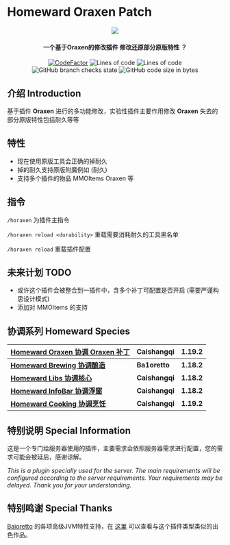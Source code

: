 # Homeward Oraxen Patch

<p align="center">
<img src = "https://user-images.githubusercontent.com/39553613/145566584-494920e6-bdac-4c23-985d-9d00187c90e1.jpg">
</p>

<h4 align="center">一个基于Oraxen的修改插件 修改还原部分原版特性 ？</h4>
<p align="center">
<a href="https://www.codefactor.io/repository/github/caishangqi/homeward-webstorebridge/overview/plugin-webstore-bridge"><img src="https://www.codefactor.io/repository/github/caishangqi/homeward-webstorebridge/badge/plugin-webstore-bridge" alt="CodeFactor" /></a>
<img alt="Lines of code" src="https://img.shields.io/tokei/lines/github/Caishangqi/homeward-plugin-oraxen-patch">
<img alt="Lines of code" src="https://img.shields.io/badge/paper-1.19.2-green">
<img alt="GitHub branch checks state" src="https://img.shields.io/github/checks-status/Caishangqi/homeward-plugin-oraxen-patch/master?label=build">
<img alt="GitHub code size in bytes" src="https://img.shields.io/github/languages/code-size/Caishangqi/homeward-plugin-oraxen-patch">
</p>

## 介绍 Introduction

基于插件 **Oraxen** 进行的多功能修改，实验性插件主要作用修改 **Oraxen** 失去的部分原版特性包括耐久等等

[//]: # (<p align="center">)

[//]: # (  <img alt="cookingpot" src="https://user-images.githubusercontent.com/39553613/180586916-6fa340a1-f8c6-4fc4-ad34-d56a5e707ee8.gif">)

[//]: # (</p>)

## 特性

- 现在使用原版工具会正确的掉耐久
- 掉的耐久支持原版附魔例如 (耐久)
- 支持多个插件的物品 MMOItems Oraxen 等

## 指令

`/horaxen` 为插件主指令

`/horaxen reload <durability>` 重载需要消耗耐久的工具黑名单

`/horaxen reload` 重载插件配置

## 未来计划 TODO

- 或许这个插件会被整合到一插件中，含多个补丁可配置是否开启 (需要严谨构思设计模式)
- 添加对 MMOItems 的支持

## 协调系列 Homeward Species


| **[Homeward Oraxen 协调 Oraxen 补丁](https://github.com/Caishangqi/homeward-plugin-oraxen-patch)** | **Caishangqi**  | **1.19.2** |
|-------------------------------------------------------------------------------------------|----------------|------------|
| **[Homeward Brewing 协调酿造](https://github.com/Ba1oretto/Brewing)**                         | **Ba1oretto**  | **1.18.2** |
| **[Homeward Libs 协调核心](https://github.com/Caishangqi/homeward-plugin-lib)**               | **Caishangqi** | **1.18.2** |
| **[Homeward InfoBar 协调浮窗](https://github.com/Caishangqi/homeward-plugin-infobar)**        | **Caishangqi** | **1.18.2** |
| **[Homeward Cooking 协调烹饪](https://github.com/Caishangqi/homeward-plugin-cooking)**        | **Caishangqi** | **1.19.2** |

## 特别说明 Special Information

这是一个专门给服务器使用的插件，主要需求会依照服务器需求进行配置，您的需求可能会被延后，感谢谅解。

_This is a plugin specially used for the server. The main requirements will be configured according to the server
requirements. Your requirements may be delayed. Thank you for your understanding._

## 特别鸣谢 Special Thanks

[Baioretto](https://github.com/Ba1oretto) 的各项高级JVM特性支持，在 [这里](https://github.com/Ba1oretto/Brewing)
可以查看与这个插件类型类似的出色作品。
